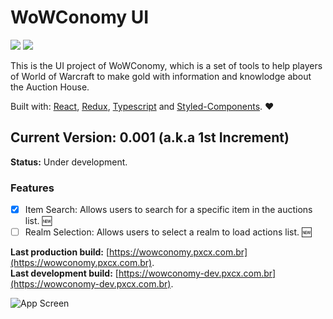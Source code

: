 # WoWConomy UI

![](https://github.com/pxcx/wowconomy-ui/workflows/Continuous%20Integration/badge.svg)
![](https://github.com/pxcx/wowconomy-ui//workflows/Continuous%20Deployment/badge.svg)

This is the UI project of WoWConomy, which is a set of tools to help players of World of Warcraft to make gold 
with information and knowlodge about the Auction House.

Built with: [React](https://reactjs.org), [Redux](https://redux.js.org), [Typescript](https://www.typescriptlang.org) and [Styled-Components](https://styled-components.com). :heart:

## Current Version: 0.001 (a.k.a 1st Increment)

**Status:** Under development.

### Features
- [x] Item Search: Allows users to search for a specific item in the auctions list. :new:
- [ ] Realm Selection: Allows users to select a realm to load actions list. :new:

**Last production build:** [https://wowconomy.pxcx.com.br](https://wowconomy.pxcx.com.br).  
**Last development build:** [https://wowconomy-dev.pxcx.com.br](https://wowconomy-dev.pxcx.com.br).


![App Screen](https://wowconomy.pxcx.com.br/screens/wowconomy_0_001.png)
